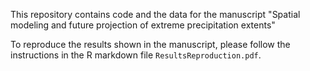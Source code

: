 This repository contains code and the data for the manuscript "Spatial modeling and future projection of extreme
precipitation extents" 

To reproduce the results shown in the manuscript, please follow the instructions in the R markdown file `ResultsReproduction.pdf`. 
